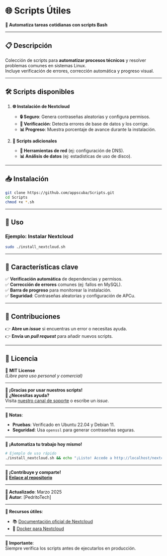 # 🌐 **Scripts Útiles**  
**🚀 Automatiza tareas cotidianas con scripts Bash**  

---

## 📋 **Descripción**  
Colección de scripts para **automatizar procesos técnicos** y resolver problemas comunes en sistemas Linux.  
Incluye verificación de errores, corrección automática y progreso visual.  

---

## 🛠 **Scripts disponibles**  
1. **🌐 Instalación de Nextcloud**  
   - **🔒 Seguro**: Genera contraseñas aleatorias y configura permisos.  
   - **🚨 Verificación**: Detecta errores de base de datos y los corrige.  
   - **📊 Progreso**: Muestra porcentaje de avance durante la instalación.  

2. **📁 Scripts adicionales**  
   - **🔧 Herramientas de red** (ej: configuración de DNS).  
   - **📊 Análisis de datos** (ej: estadísticas de uso de disco).  

---

## 📥 **Instalación**  
```bash
git clone https://github.com/appscuba/Scripts.git
cd Scripts
chmod +x *.sh
```

---

## 🚀 **Uso**  
### **Ejemplo: Instalar Nextcloud**  
```bash
sudo ./install_nextcloud.sh
```

---

## 📌 **Características clave**  
✅ **Verificación automática** de dependencias y permisos.  
✅ **Corrección de errores** comunes (ej: fallos en MySQL).  
✅ **Barra de progreso** para monitorear la instalación.  
✅ **Seguridad**: Contraseñas aleatorias y configuración de APCu.  

---

## 📝 **Contribuciones**  
👉 **Abre un *issue*** si encuentras un error o necesitas ayuda.  
👉 **Envía un *pull request*** para añadir nuevos scripts.  

---

## 📄 **Licencia**  
🔗 **MIT License**  
*(Libre para uso personal y comercial)*  

---

**🌟 ¡Gracias por usar nuestros scripts!**  
**📢 ¿Necesitas ayuda?**  
Visita [nuestro canal de soporte](https://t.me/TV_PedritoTech) o escribe un *issue*.  

---

**📌 Notas**:  
- **Pruebas**: Verificado en Ubuntu 22.04 y Debian 11.  
- **Seguridad**: Usa `openssl` para generar contraseñas seguras.  

---

**🚀 ¡Automatiza tu trabajo hoy mismo!**  
```bash
# Ejemplo de uso rápido
./install_nextcloud.sh && echo "¡Listo! Accede a http://localhost/nextcloud"
```

--- 

**🌟 ¡Contribuye y comparte!**  
**🔗 [Enlace al repositorio](https://github.com/appscuba/Scripts)**

--- 

**📅 Actualizado**: Marzo 2025  
**👤 Autor**: [PedritoTech]  

--- 

**🔗 Recursos útiles**:  
- 📚 [Documentación oficial de Nextcloud](https://nextcloud.com)  
- 🐳 [Docker para Nextcloud](https://hub.docker.com/_/nextcloud)  

--- 

**🚨 Importante**:  
Siempre verifica los scripts antes de ejecutarlos en producción.  
